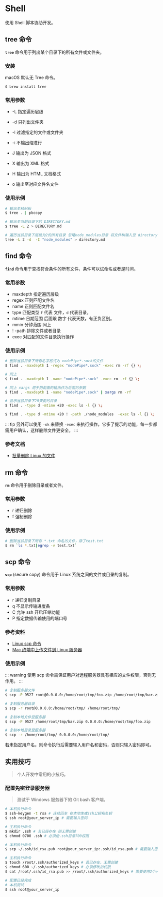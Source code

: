 # Shell

使用 Shell 脚本协助开发。

## tree 命令

**`tree`** 命令用于列出某个目录下的所有文件或文件夹。

### 安装

macOS 默认无 Tree 命令。

```bash
$ brew install tree
```

### 常用参数

-   -L 指定遍历层级
-   -d 只列出文件夹
-   -I 过滤指定的文件或文件夹

-   -i 不输出缩进行

-   J 输出为 JSON 格式
-   X 输出为 XML 格式
-   H 输出为 HTML 文档格式
-   o 输出至对应文件名文件

### 使用示例

```bash
# 输出至粘贴板
$ tree . | pbcopy

# 输出至当前目录下的 DIRECTORY.md
$ tree -L 2 > DIRECTORY.md

# 遍历当前目录下层级为2的所有目录 忽略node_modules目录 将文件树输入至 directory.md
tree -L 2 -d  -I "node_modules" > directory.md
```

## find 命令

**`find`** 命令用于查找符合条件的所有文件，条件可以试命名或者是时间。

### 常用参数

-   maxdepth 指定遍历层级
-   regex 正则匹配文件名
-   name 正则匹配文件名
-   type 匹配类型 `f` 代表 文件，`d` 代表目录。
-   mtime 日期范围 后面跟 数字 代表天数，有正负区别。
-   mmin 分钟范围 同上
-   ! -path 排除文件或者目录
-   exec 对匹配的文件目录执行操作

### 使用示例

```bash
# 删除当前目录下所有名字格式为 nodePipe*.sock的文件
$ find . -maxdepth 1 -regex "nodePipe*.sock" -exec rm -rf {} \;

# 同上
$ find . -maxdepth 1 -name "nodePipe*.sock" -exec rm -rf {} \;

# 同上 xargs 用于把前面的输出作为后面的参数
$ find . -maxdepth 1 -name "nodePipe*.sock" | xargs rm -rf

# 显示当前目录下20天前的目录
$ find . -type d -mtime +20 -exec ls -l {} \;

$ find . -type d -mtime +20 ! -path ./node_modules  -exec ls -l {} \;
```

::: tip
另外可以使用 `-ok` 来替换 `-exec` 来执行操作，它多了提示的功能，每一步都需用户确认，这样删除文件更安全。
:::

### 参考文档

-   [批量删除 Linux 的文件](https://www.cnblogs.com/shengulong/p/6742027.html)

## rm 命令

**`rm`** 命令用于删除目录或者文件。

### 常用参数

-   r 递归删除
-   f 强制删除

### 使用示例

```bash
# 删除当前目录下所有 *.txt 命名的文件，除了test.txt
$ rm `ls *.txt|egrep -v test.txt`
```

## scp 命令

**`scp`** (secure copy) 命令用于 Linux 系统之间的文件或目录的复制。

### 常用参数

-   r 递归复制目录
-   q 不显示传输进度条
-   C 允许 ssh 开启压缩功能
-   P 指定数据传输使用的端口号

### 参考资料

-   [Linux scp 命令](https://www.runoob.com/linux/linux-comm-scp.html)
-   [Mac 终端中上传文件到 Linux 服务器](https://www.jianshu.com/p/1385bfb45b26)

### 使用示例

::: warning
使用 scp 命令需保证用户对远程服务器具有相应的文件权限，否则无作用。
:::

```bash
# 复制服务器文件
$ scp -P 9527 root@0.0.0.0:/home/root/tmp/foo.zip /home/root/tmp/bar.zip

# 复制服务器目录
$ scp -r root@0.0.0.0:/home/root/tmp/ /home/root/tmp/

# 复制本地文件至服务器
$ scp -P 9527 /home/root/tmp/bar.zip 0.0.0.0:/home/root/tmp/foo.zip

# 复制本地目录至服务器
$ scp -r /home/root/tmp/ 0.0.0.0:/home/root/tmp/
```

若未指定用户名，则命令执行后需要输入用户名和密码，否则只输入密码即可。

## 实用技巧

> 个人开发中常用的小技巧。

### 配置免密登录服务器

> 测试于 Windows 服务器下的 Git bash 客户端。

```bash
# 本机执行命令
$ ssh-keygen -t rsa # 连续回车 在本地生成ssh公钥和私钥
$ ssh root@your_server_ip # 需要输入密码

# 主机执行命令
$ mkdir .ssh # 若已经存在 则无需创建
$ chmod 0700 .ssh # 必须给.ssh目录700权限

# 本机执行命令
$ scp ~/.ssh/id_rsa.pub root@your_server_ip:.ssh/id_rsa.pub # 需要输入密码

# 主机执行命令
$ touch /root/.ssh/authorized_keys # 若已存在，无需创建
$ chmod 600 ~/.ssh/authorized_keys # 必须修改加权限
$ cat /root/.ssh/id_rsa.pub >> /root/.ssh/authorized_keys # 需要使用2个>>来进行追加

# 配置已经完成
# 本机测试
$ ssh root@your_server_ip
```
